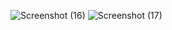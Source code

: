 
![Screenshot (16)](https://user-images.githubusercontent.com/57321409/150747012-9d510d2e-3d2b-4bd9-801c-178401deb074.png)
![Screenshot (17)](https://user-images.githubusercontent.com/57321409/150747100-e04b4891-7d2e-49ad-b5ec-73af52be7262.png)
